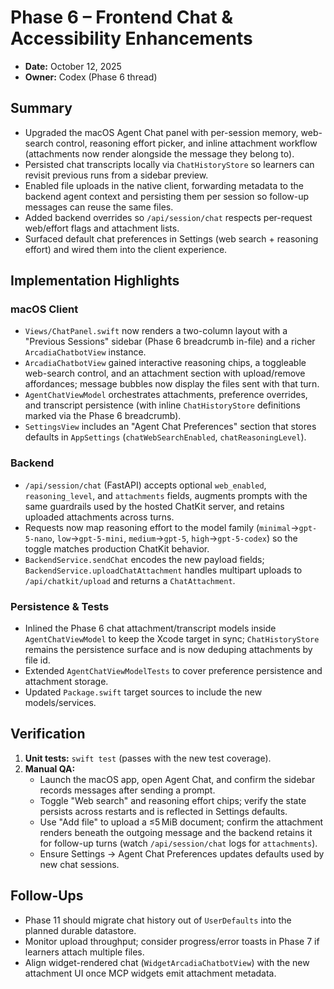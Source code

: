 # Phase 6 – Frontend Chat & Accessibility Enhancements

- **Date:** October 12, 2025
- **Owner:** Codex (Phase 6 thread)

## Summary

- Upgraded the macOS Agent Chat panel with per-session memory, web-search control, reasoning effort picker, and inline attachment workflow (attachments now render alongside the message they belong to).
- Persisted chat transcripts locally via `ChatHistoryStore` so learners can revisit previous runs from a sidebar preview.
- Enabled file uploads in the native client, forwarding metadata to the backend agent context and persisting them per session so follow-up messages can reuse the same files.
- Added backend overrides so `/api/session/chat` respects per-request web/effort flags and attachment lists.
- Surfaced default chat preferences in Settings (web search + reasoning effort) and wired them into the client experience.

## Implementation Highlights

### macOS Client

- `Views/ChatPanel.swift` now renders a two-column layout with a "Previous Sessions" sidebar (Phase 6 breadcrumb in-file) and a richer `ArcadiaChatbotView` instance.
- `ArcadiaChatbotView` gained interactive reasoning chips, a toggleable web-search control, and an attachment section with upload/remove affordances; message bubbles now display the files sent with that turn.
- `AgentChatViewModel` orchestrates attachments, preference overrides, and transcript persistence (with inline `ChatHistoryStore` definitions marked via the Phase 6 breadcrumb).
- `SettingsView` includes an "Agent Chat Preferences" section that stores defaults in `AppSettings` (`chatWebSearchEnabled`, `chatReasoningLevel`).

### Backend

- `/api/session/chat` (FastAPI) accepts optional `web_enabled`, `reasoning_level`, and `attachments` fields, augments prompts with the same guardrails used by the hosted ChatKit server, and retains uploaded attachments across turns.
- Requests now map reasoning effort to the model family (`minimal`→`gpt-5-nano`, `low`→`gpt-5-mini`, `medium`→`gpt-5`, `high`→`gpt-5-codex`) so the toggle matches production ChatKit behavior.
- `BackendService.sendChat` encodes the new payload fields; `BackendService.uploadChatAttachment` handles multipart uploads to `/api/chatkit/upload` and returns a `ChatAttachment`.

### Persistence & Tests

- Inlined the Phase 6 chat attachment/transcript models inside `AgentChatViewModel` to keep the Xcode target in sync; `ChatHistoryStore` remains the persistence surface and is now deduping attachments by file id.
- Extended `AgentChatViewModelTests` to cover preference persistence and attachment storage.
- Updated `Package.swift` target sources to include the new models/services.

## Verification

1. **Unit tests:** `swift test` (passes with the new test coverage).
2. **Manual QA:**
   - Launch the macOS app, open Agent Chat, and confirm the sidebar records messages after sending a prompt.
   - Toggle "Web search" and reasoning effort chips; verify the state persists across restarts and is reflected in Settings defaults.
   - Use "Add file" to upload a ≤5 MiB document; confirm the attachment renders beneath the outgoing message and the backend retains it for follow-up turns (watch `/api/session/chat` logs for `attachments`).
   - Ensure Settings → Agent Chat Preferences updates defaults used by new chat sessions.

## Follow-Ups

- Phase 11 should migrate chat history out of `UserDefaults` into the planned durable datastore.
- Monitor upload throughput; consider progress/error toasts in Phase 7 if learners attach multiple files.
- Align widget-rendered chat (`WidgetArcadiaChatbotView`) with the new attachment UI once MCP widgets emit attachment metadata.
